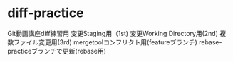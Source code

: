 # diff-practice
Git動画講座diff練習用
変更Staging用（1st)
変更Working Directory用(2nd)
複数ファイル変更用(3rd)
mergetoolコンフリクト用(featureブランチ)
rebase-practiceブランチで更新(rebase用)
